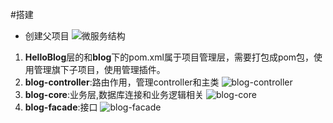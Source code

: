#搭建
- 创建父项目
 ![微服务结构](/Users/Jeremy/Documents/MyBlog/HelloBlog/imgs/结构.png)
 1. **HelloBlog**层的和**blog**下的pom.xml属于项目管理层，需要打包成pom包，使用<modules>管理旗下子项目，使用<dependencymanagement>管理插件。
 2. **blog-controller**:路由作用，管理controller和主类
 ![blog-controller](/Users/Jeremy/Documents/MyBlog/HelloBlog/imgs/blog-controller.png)
 3. **blog-core**:业务层,数据库连接和业务逻辑相关
 ![blog-core](/Users/Jeremy/Documents/MyBlog/HelloBlog/imgs/blog-core.png)
 4. **blog-facade**:接口
 ![blog-facade](/Users/Jeremy/Documents/MyBlog/HelloBlog/imgs/blog-facade.png)
